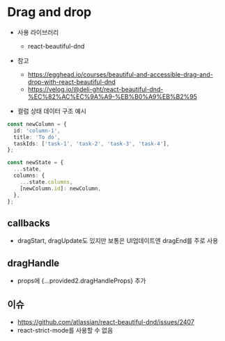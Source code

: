 # Drag and drop

- 사용 라이브러리

  - react-beautiful-dnd

- 참고

  - https://egghead.io/courses/beautiful-and-accessible-drag-and-drop-with-react-beautiful-dnd
  - https://velog.io/@deli-ght/react-beautiful-dnd-%EC%82%AC%EC%9A%A9-%EB%B0%A9%EB%B2%95

- 컬럼 상태 데이터 구조 예시

```ts
const newColumn = {
  id: 'column-1',
  title: 'To do',
  taskIds: ['task-1', 'task-2', 'task-3', 'task-4'],
};

const newState = {
  ...state,
  columns: {
    ...state.columns,
    [newColumn.id]: newColumn,
  },
};
```

## callbacks

- dragStart, dragUpdate도 있지만 보통은 UI업데이트엔 dragEnd를 주로 사용

## dragHandle

- props에 {...provided2.dragHandleProps} 추가

## 이슈

- https://github.com/atlassian/react-beautiful-dnd/issues/2407
- react-strict-mode를 사용할 수 없음
